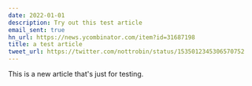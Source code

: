 ```yaml
---
date: 2022-01-01
description: Try out this test article
email_sent: true
hn_url: https://news.ycombinator.com/item?id=31687198
title: a test article
tweet_url: https://twitter.com/nottrobin/status/1535012345306570752
---
```


This is a new article that's just for testing.